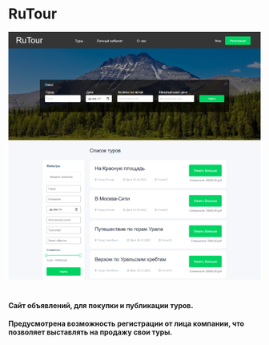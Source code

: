 # RuTour
<img src="https://github.com/durasel74/RuTour/blob/master/RuTour_Demo.png" />

#
#### Сайт объявлений, для покупки и публикации туров.
#### Предусмотрена возможность регистрации от лица компании, что позволяет выставлять на продажу свои туры.
